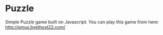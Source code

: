 # Puzzle

Simple Puzzle game built on Javascript.
You can play this game from here: http://pmus.byethost22.com/

